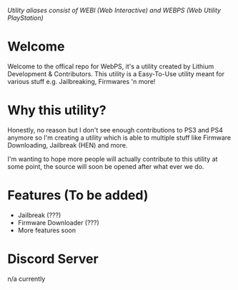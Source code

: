 *Utility aliases consist of WEBI (Web Interactive) and WEBPS (Web Utility PlayStation)*


# Welcome
Welcome to the offical repo for WebPS, it's a utility created by Lithium Development & Contributors.
This utility is a Easy-To-Use utility meant for various stuff e.g. Jailbreaking, Firmwares 'n more!


# Why this utility?
Honestly, no reason but I don't see enough contributions to PS3 and PS4 anymore so I'm creating a utility which is able to multiple stuff like Firmware Downloading, Jailbreak (HEN) and more.

I'm wanting to hope more people will actually contribute to this utility at some point, the source will soon be opened after what ever we do.


# Features (To be added)
* Jailbreak (???)<br />
* Firmware Downloader (???)<br />
* More features soon


# Discord Server
n/a currently
